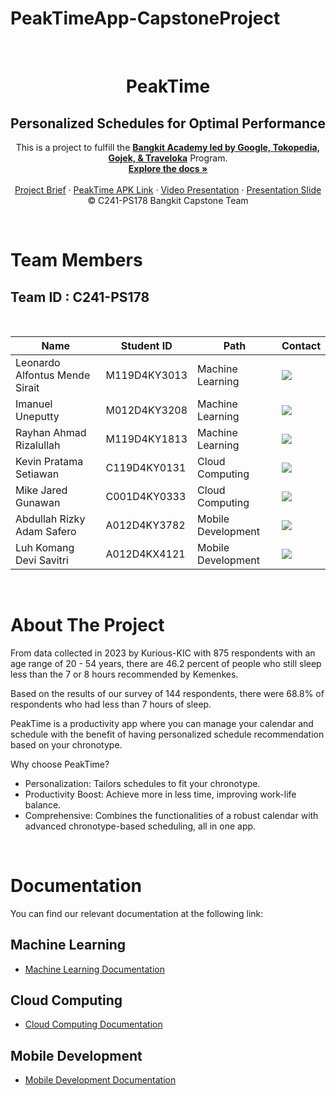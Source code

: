# PeakTimeApp-CapstoneProject

<!-- PROJECT LOGO -->
<br />
<p align="center">
  <h1 align="center">PeakTime</h1>
  <h2 align="center">Personalized Schedules for Optimal Performance</h2>
  
  <p align="center">
  This is a project to fulfill the  <a href="https://grow.google/intl/id_id/bangkit/"><strong>Bangkit Academy led by Google, Tokopedia, Gojek, & Traveloka</strong></a>
   Program.
    <br />
    <a href="https://github.com/KevinPratamaSetiawan/PeakTime-APP-Project"><strong>Explore the docs »</strong></a>
    <br />
    <br />
    <a href="https://docs.google.com/document/d/1E9jB7hi0P4qzsLbwm6e5B5x7Xv6RWSoM5SDi0f9DBw8/edit?usp=sharing" target="_blank">Project Brief</a>
    ·
    <a href="#" target="_blank">PeakTime APK Link</a>
    ·
    <a href="#" target="_blank">Video Presentation</a>
    ·
    <a href="https://www.canva.com/design/DAGIpkysAhA/2HrBG-7uFVAXvOgbH3MjrQ/edit?utm_content=DAGIpkysAhA&utm_campaign=designshare&utm_medium=link2&utm_source=sharebutton" target="_blank">Presentation Slide</a>
    <br />
    © C241-PS178 Bangkit Capstone Team
  </p>
</p>
<br>

# Team Members

## Team ID : C241-PS178

<br>

| Name                           | Student ID   | Path                | Contact                                                                                                                                                                                  |
| ------------------------------ | -----------  | ------------------- | ---------------------------------------------------------------------------------------------------------------------------------------------------------------------------------------- |
| Leonardo Alfontus Mende Sirait | M119D4KY3013 | Machine Learning    | <a href="https://www.linkedin.com/in/leonardoamsirait/"><img src="https://img.shields.io/badge/LinkedIn-0077B5?style=for-the-badge&logo=linkedin&logoColor=white" /></a>                 |
| Imanuel Uneputty               | M012D4KY3208 | Machine Learning    | <a href="https://www.linkedin.com/in/imanueluneputty/"><img src="https://img.shields.io/badge/LinkedIn-0077B5?style=for-the-badge&logo=linkedin&logoColor=white" /></a>                  |
| Rayhan Ahmad Rizalullah        | M119D4KY1813 | Machine Learning    | <a href="https://www.linkedin.com/in/rayhanahmadr/"><img src="https://img.shields.io/badge/LinkedIn-0077B5?style=for-the-badge&logo=linkedin&logoColor=white" /></a>                     |
| Kevin Pratama Setiawan         | C119D4KY0131 | Cloud Computing     | <a href="https://www.linkedin.com/in/kevin-pratama-setiawan-159060258/"><img src="https://img.shields.io/badge/LinkedIn-0077B5?style=for-the-badge&logo=linkedin&logoColor=white" /></a> |
| Mike Jared Gunawan             | C001D4KY0333 | Cloud Computing     | <a href="https://www.linkedin.com/in/mikejared/"><img src="https://img.shields.io/badge/LinkedIn-0077B5?style=for-the-badge&logo=linkedin&logoColor=white" /></a>                        |
| Abdullah Rizky Adam Safero     | A012D4KY3782 | Mobile Development  | <a href="https://www.linkedin.com/in/abdrizkyfero/"><img src="https://img.shields.io/badge/LinkedIn-0077B5?style=for-the-badge&logo=linkedin&logoColor=white" /></a>                     |
| Luh Komang Devi Savitri        | A012D4KX4121 | Mobile Development  | <a href="https://www.linkedin.com/in/luhkomangdevi/"><img src="https://img.shields.io/badge/LinkedIn-0077B5?style=for-the-badge&logo=linkedin&logoColor=white" /></a>                    |

<br>

# About The Project
<p>From data collected in 2023 by Kurious-KIC with 875 respondents with an age range of 20 - 54 years, there are 46.2 percent of people who still sleep less than the 7 or 8 hours recommended by Kemenkes. </p>

<p>Based on the results of our survey of 144 respondents, there were 68.8% of respondents who had less than 7 hours of sleep.</p>

<p>PeakTime is a productivity app where you can manage your calendar and schedule with the benefit of having personalized schedule recommendation based on your chronotype. </p>

<p>Why choose PeakTime?</p>

- Personalization: Tailors schedules to fit your chronotype.
- Productivity Boost: Achieve more in less time, improving work-life balance.
- Comprehensive: Combines the functionalities of a robust calendar with advanced chronotype-based scheduling, all in one app.

<br>

# Documentation
You can find our relevant documentation at the following link:

## Machine Learning 
- [Machine Learning Documentation](https://github.com/iMnuelll/Bangkit_Capstone)

## Cloud Computing 
- [Cloud Computing Documentation](https://github.com/KevinPratamaSetiawan/PeakTimeAPI)

## Mobile Development 
- [Mobile Development Documentation](https://github.com/devissvtr/PeakTime.git)
